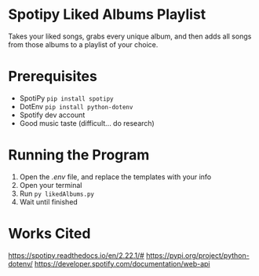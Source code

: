 # Spotipy Liked Albums Playlist
Takes your liked songs, grabs every unique album, and then adds all songs from those albums to a playlist of your choice.

# Prerequisites
- SpotiPy `pip install spotipy`
- DotEnv `pip install python-dotenv`
- Spotify dev account
- Good music taste (difficult... do research)

# Running the Program
1. Open the *.env* file, and replace the templates with your info
2. Open your terminal
3. Run `py likedAlbums.py`
4. Wait until finished

# Works Cited
https://spotipy.readthedocs.io/en/2.22.1/#
https://pypi.org/project/python-dotenv/
https://developer.spotify.com/documentation/web-api